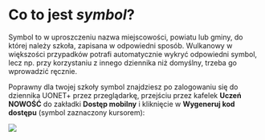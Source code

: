 # Co to jest *symbol*?

Symbol to w uproszczeniu nazwa miejscowości, powiatu lub gminy, do której należy szkoła, zapisana w odpowiedni sposób.
Wulkanowy w większości przypadków potrafi automatycznie wykryć odpowiedni symbol, lecz np. przy korzystaniu z innego
dziennika niż domyślny, trzeba go wprowadzić ręcznie.

Poprawny dla twojej szkoły symbol znajdziesz po zalogowaniu się do dziennika UONET+ przez przeglądarkę, przejściu
przez kafelek **Uczeń NOWOŚĆ** do zakładki **Dostęp mobilny** i kliknięcie w **Wygeneruj kod dostępu** (symbol zaznaczony kursorem):

![](https://i.imgur.com/v3to2W0.png)
